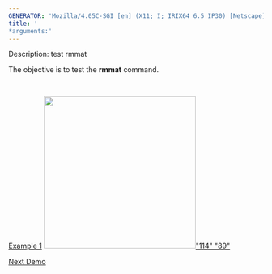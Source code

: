 ```yaml
---
GENERATOR: 'Mozilla/4.05C-SGI [en] (X11; I; IRIX64 6.5 IP30) [Netscape]'
title: '
*arguments:'
---
```


 Description: test rmmat

   The objective is to test the **rmmat** command.

    

   [Example 1](description_rmmat.md)
   [<img height="300" width="300" src="https://lanl.github.io/LaGriT/assets/images/rmmat4_tn.gif">"114"
   "89"](description_rmmat.md)





[Next Demo](../../../demos/rotatept/md/main_rotatept1.md)
